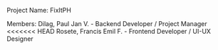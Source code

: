 Project Name: FixItPH

Members:
Dilag, Paul Jan V. - Backend Developer / Project Manager
<<<<<<< HEAD
Rosete, Francis Emil F. - Frontend Developer / UI-UX Designer
